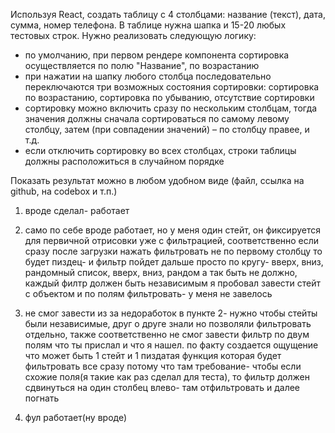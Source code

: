 
Используя React, создать таблицу с 4 столбцами: название (текст), дата, сумма, номер телефона. В таблице нужна шапка и 15-20 любых тестовых строк. Нужно реализовать следующую логику:
- по умолчанию, при первом рендере компонента сортировка осуществляется по полю "Название", по возрастанию
- при нажатии на шапку любого столбца последовательно переключаются три возможных состояния сортировки: сортировка по возрастанию, сортировка по убыванию, отсутствие сортировки
- сортировку можно включить сразу по нескольким столбцам, тогда значения должны сначала сортироваться по самому левому столбцу, затем (при совпадении значений) – по столбцу правее, и т.д.
- если отключить сортировку во всех столбцах, строки таблицы должны расположиться в случайном порядке

Показать результат можно в любом удобном виде (файл, ссылка на github, на codebox и т.п.)




1) вроде сделал- работает

2) само по себе вроде работает, но у меня один стейт, он фиксируется для первичной 
отрисовки уже с фильтрацией, соответственно если сразу после загрузки нажать фильтровать не по первому столбцу 
то будет пиздец- и фильтр пойдет дальше просто по кругу- вверх, вниз, рандомный список, вверх, вниз, рандом
а так быть не должно, каждый филтр должен быть независимым
я пробовал завести стейт с объектом и по полям фильтровать- у меня не завелось

3) не смог завести из за недоработок в пункте 2- нужно чтобы стейты были независимые, друг о друге знали
но позволяли фильтровать отдельно, также соответственно не смог завести фильтр по двум полям что ты прислал
и что я нашел. по факту создается ощущение что может быть 1 стейт и 1 пиздатая функция которая будет
фильтровать все сразу
потому что там требование- чтобы если схожие поля(я такие как раз сделал для теста), то фильтр должен сдвинуться
на один столбец влево- там отфильтровать и далее погнать


4) фул работает(ну вроде)

